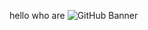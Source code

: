 hello
who are
![GitHub Banner](https://github.com/khairul-islam-k/khairul-islam-k/blob/main/Abstract%20Technology%20Profile%20LinkedIn%20Banner.pngBanner%20Image:%20A%20visually%20appealing%20banner%20image%20at%20the%20top.%20Name%20&%20Designation:%20Clearly%20mention%20your%20full%20name%20and%20professional%20designation%20(e.g.,%20Frontend%20Developer,%20Web%20Developer,%20Full%20Stack%20Developer,%20etc.).%20About%20Me%20Section:%20Write%20a%20short%20introduction%20about%20yourself%20in%203-4%20lines.%20Current%20Activities:%20Include%20a%20bullet-point%20list%20of%20your%20latest%20activities,%20such%20as:%20I%20am%20exploring%20Next.js.%20I%E2%80%99m%20working%20on%20a%20tourism%20website.%20Skills%20Section:%20Use%20icons%20to%20visually%20represent%20your%20skills%20instead%20of%20just%20bullet%20points.%20Categorize%20skills%20if%20necessary%20(e.g.,%20Frontend,%20Backend,%20DevOps,%20Tools).%20Social%20Links:%20Add%20relevant%20social%20media%20and%20professional%20links%20(e.g.,%20GitHub,%20LinkedIn,%20Twitter).%20Do%20not%20include%20Instagram,%20Snapchat,%20TikTok,%20etc.%20Relevant%20GitHub%20Stats:%20Display%20contribution%20statistics%20like:%20Example:%20Number%20of%20contributions%20Languages%20used%20Streak%20data)
